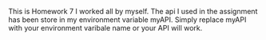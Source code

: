 This is Homework 7
I worked all by myself.
The api I used in the assignment has been store in my environment variable myAPI.
Simply replace myAPI with your environment varibale name or your API will work.
